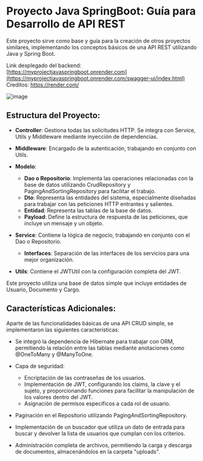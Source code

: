 # Proyecto Java SpringBoot: Guía para Desarrollo de API REST

Este proyecto sirve como base y guía para la creación de otros proyectos similares, implementando los conceptos básicos de una API REST utilizando Java y Spring Boot.

Link desplegado del backend: [https://myprojectjavaspringboot.onrender.com](https://myprojectjavaspringboot.onrender.com/swagger-ui/index.html)
Creditos: https://render.com/

![image](https://github.com/sergio185678/MyProjectJavaSpringBoot/assets/67492035/7908279b-d66e-4a4b-acb0-846589db83e8)

## Estructura del Proyecto:

- **Controller**: Gestiona todas las solicitudes HTTP. Se integra con Service, Utils y Middleware mediante inyección de dependencias.
  
- **Middleware**: Encargado de la autenticación, trabajando en conjunto con Utils.

- **Modelo**:
  - **Dao o Repositorio**: Implementa las operaciones relacionadas con la base de datos utilizando CrudRepository y PagingAndSortingRepository para facilitar el trabajo.
  - **Dto**: Representa las entidades del sistema, especialmente diseñadas para trabajar con las peticiones HTTP entrantes y salientes.
  - **Entidad**: Representa las tablas de la base de datos.
  - **Payload**: Define la estructura de respuesta de las peticiones, que incluye un mensaje y un objeto.

- **Service**: Contiene la lógica de negocio, trabajando en conjunto con el Dao o Repositorio.
  - **Interfaces**: Separación de las interfaces de los servicios para una mejor organización.

- **Utils**: Contiene el JWTUtil con la configuración completa del JWT.

Este proyecto utiliza una base de datos simple que incluye entidades de Usuario, Documento y Cargo.

## Características Adicionales:

Aparte de las funcionalidades básicas de una API CRUD simple, se implementaron las siguientes características:

- Se integró la dependencia de Hibernate para trabajar con ORM, permitiendo la relación entre las tablas mediante anotaciones como @OneToMany y @ManyToOne.

- Capa de seguridad:
  - Encriptación de las contraseñas de los usuarios.
  - Implementación de JWT, configurando los claims, la clave y el sujeto, y proporcionando funciones para facilitar la manipulación de los valores dentro del JWT.
  - Asignación de permisos específicos a cada rol de usuario.
  
- Paginación en el Repositorio utilizando PagingAndSortingRepository.

- Implementación de un buscador que utiliza un dato de entrada para buscar y devolver la lista de usuarios que cumplan con los criterios.

- Administración completa de archivos, permitiendo la carga y descarga de documentos, almacenándolos en la carpeta "uploads".

